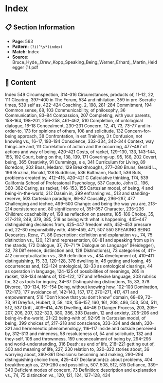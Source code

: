 # Index

## 📋 Section Information

- **Page**: 563
- **Pattern**: `(?i)^\s*(index)`
- **Match**: Index
- **Source**: Bruce_Hyde,_Drew_Kopp_Speaking_Being_Werner_Erhard,_Martin_Heidegger (1).pdf

## 📄 Content

Index
549
Circumspection, 314–316
Circumstances, products of, 11–12, 22, 111
Clearing, 397–400
in The Forum, 534
and nihilation, 359
in pre-Socratic times, 539
self as, 422–424
Coaching, 2, 198, 281–284
Commitment, 194
Common sense, 68, 103
Communicability, of philosophy, 36
Communication, 83–84
Compassion, 207
Completing, with your parents, 158–164, 198–201, 256–258,
461–462, 510
Completion, of ontological dialogue, 16–18
Concealment, 230–231
Concern, 12, 41, 73, 73–77
and in-order-to, 173
for opinions of others, 108
and solicitude, 132
Concern-for-being approach, 38
Confrontation, in est Training, 3
t
Confusion, not knowing vs., 16–17, 193–194
Conscience, 332–334, 342–344
Context, way things are and, 111
Correlation:
of action and the occurring, 477–497
of actions and way of being, 420–421
Costs, of racket, 129–130, 133, 143–144, 155, 192
Court, being on the, 138, 139, 171
Covering-up, 95, 166, 202
Covert, being, 365
Creativity, 91
Cummings, e e, 341
Curriculum for Living, 89
Boredom, 202
Boss, Medard, 129
Breakthroughs, 277–280
Bruns, Gerald L., 196
Bruzina, Ronald, 128
Buddhism, 536
Bultmann, Rudolf, 536
Buts, problems created by, 412–415, 420–421
C
Calculative thinking, 174, 539
California School of Professional Psychology, 537
Caputo, John D., 196, 360–362
Caring, as racket, 146–153, 155
Cartesian model, of being, 4
and being-in-the-world, 312
Dasein in, 399
enframing vs., 513
and standing-reserve, 503
Cartesian paradigm, 86–87
Causality, 296–297, 477
Challenging and techne, 499–500
Change:
and being the way you are, 213–214
persistence and, 80
significance of, 351–357
Character, 235–236
Children:
coachability of, 198
as reflection on parents, 185–186
Choice, 35, 217–218, 249, 379, 385, 518
as being with what is happening, 445–447
distinguishing decisions from, 425–447
freedom with, 452–453
pressure and, 22–30
responsibility with, 456–459, 471, 507
550
SPEAKING BEING
Descartes, Rene, 71, 86
Description:
definition and explanation vs., 74, 75
distinction vs., 120, 121
and representation, 80–81
and speaking from up in the stands, 172
Dialogue, 37, 70–71
“A Dialogue on Language” (Heidegger), 32, 78
Diff erence, distinction and, 128
Distinction(s), 73
categories of, 411–412
conceptualization vs., 359
definition vs., 434
development of, 410–411
distinguishing, 15, 33, 120–128, 378
dwelling in, 46
getting and losing, 45
occurrences and, 122–124
ontological, 32–33
as ontological clearings, 44
as operation in language, 124–125
of possibilities of meanings, 265
in racket, 128–134
realms of, 120–122, 127
and reflexive language, 308
rubrics for, 32
as tools for inquiry, 34–37
Distinguishing distinctions, 15, 33, 378
Divorce, 130–134, 151–154
Doing, without knowing how, 102–103
Domination, 172–173, 177
avoidance of, 142–143, 157, 177, 270–271, 417, 471
and empowerment, 516
“Don’t know that you don’t know” domain, 68–69, 72–73, 91
Dreyfus, Hubert, 3, 58, 108, 156–157, 160, 161, 208, 486, 503, 504, 511,
512, 537
Drift , 409–414, 476
Dwelling, 44–46
D
Danger Process, 203, 205–207, 206, 207, 322–323, 380, 386, 393
Dasein, 12
and anxiety, 205–206
and being-in-the-world, 21–22
being-with of, 92–95
in Cartesian model, of being, 399
choices of, 217–218
and conscience, 333–334
and death, 320–321
and hermeneutic phenomenology, 116–117
inside and outside perceived by, 312–313
and mineness, 58
resoluteness of, 54
and solicitude, 132
and they-self, 108
and thrownness, 159
unconcealment of being by, 294–295
and world-understanding, 316
Death:
as end of life, 218–221
getting out of, 300
and meaning of life, 227, 230
relation to, 320–322
stories about, 36
worrying about, 360–361
Decisions:
becoming and making, 290–294
distinguishing choice from, 425–447
Declaration(s):
about problems, 404
breakthrough as, 279–280
and possibility, 507, 508, 512, 515
Defiance, 339–340
Deficient modes of concern, 73
Definition:
description and explanation vs., 74, 75
distinction vs., 120, 121, 124, 127–128, 434